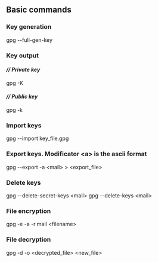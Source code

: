 ## Basic commands

### Key generation
gpg --full-gen-key

### Key output

#### <i>// Private key</i>
<p>gpg -K</p>

#### <i>// Public key</i>
<p>gpg -k</p>

### Import keys
gpg --import key_file.gpg

### Export keys. Modificator \<a\> is the ascii format
gpg --export -a \<mail\> \> \<export_file\>

### Delete keys
gpg --delete-secret-keys \<mail\>
gpg --delete-keys \<mail\>

### File encryption
gpg -e -a -r mail \<filename\>

### File decryption
gpg -d -o \<decrypted_file\> \<new_file\>

